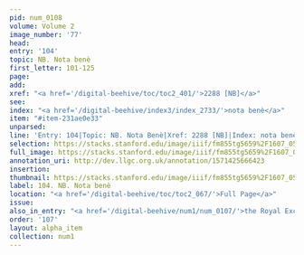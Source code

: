 ```yaml
---
pid: num_0108
volume: Volume 2
image_number: '77'
head: 
entry: '104'
topic: NB. Nota benè
first_letter: 101-125
page: 
add: 
xref: "<a href='/digital-beehive/toc/toc2_401/'>2288 [NB]</a>"
see: 
index: "<a href='/digital-beehive/index3/index_2733/'>nota benè</a>"
item: "#item-231ae0e33"
unparsed: 
line: 'Entry: 104|Topic: NB. Nota Benè|Xref: 2288 [NB]|Index: nota benè|#item-231ae0e33'
selection: https://stacks.stanford.edu/image/iiif/fm855tg5659%2F1607_0544/299,1949,3060,251/full/0/default.jpg
full_image: https://stacks.stanford.edu/image/iiif/fm855tg5659%2F1607_0544/full/full/0/default.jpg
annotation_uri: http://dev.llgc.org.uk/annotation/1571425666423
insertion: 
thumbnail: https://stacks.stanford.edu/image/iiif/fm855tg5659%2F1607_0544/299,1949,600,180/250,/0/default.jpg
label: 104. NB. Nota benè
location: "<a href='/digital-beehive/toc/toc2_067/'>Full Page</a>"
issue: 
also_in_entry: "<a href='/digital-beehive/num1/num_0107/'>the Royal Exchange of London</a>"
order: '107'
layout: alpha_item
collection: num1
---
```

